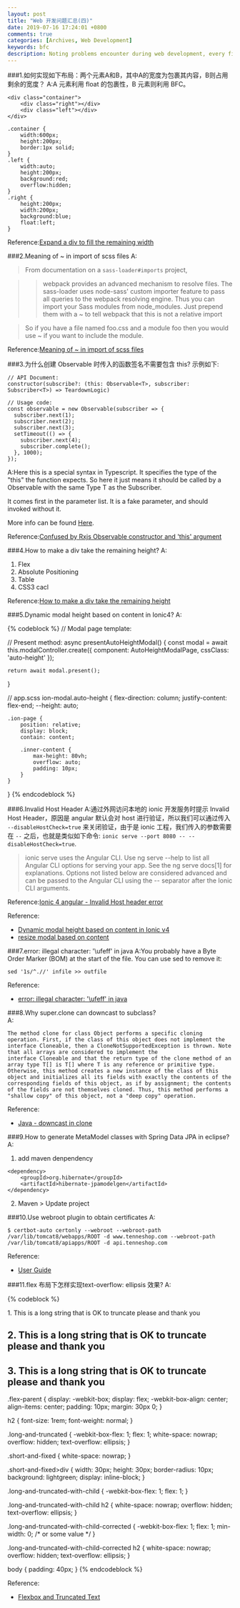 ```yaml
---
layout: post
title: "Web 开发问题汇总(四)"
date: 2019-07-16 17:24:01 +0800
comments: true
categories: [Archives, Web Development]
keywords: bfc
description: Noting problems encounter during web development, every fifteen problem produce a blog, this is the fourth.
---
```


###1.如何实现如下布局：两个元素A和B，其中A的宽度为包裹其内容，B则占用剩余的宽度？
A:A 元素利用 float 的包裹性，B 元素则利用 BFC。

```
<div class="container">
    <div class="right"></div>
    <div class="left"></div>
</div>

.container {
    width:600px;
    height:200px;
    border:1px solid;
}
.left {
    width:auto;
    height:200px;
    background:red;
    overflow:hidden;
}
.right {
    height:200px;
    width:200px;
    background:blue;
    float:left;
}
```

Reference:[Expand a div to fill the remaining width](https://stackoverflow.com/questions/1260122/expand-a-div-to-fill-the-remaining-width)  

###2.Meaning of ~ in import of scss files
A:

> From documentation on a `sass-loader#imports` project,  

> > webpack provides an advanced mechanism to resolve files. The sass-loader uses node-sass' custom importer feature to pass all queries to the webpack resolving engine. Thus you can import your Sass modules from node_modules. Just prepend them with a ~ to tell webpack that this is not a relative import  

> So if you have a file named foo.css and a module foo then you would use ~ if you want to include the module.

Reference:[Meaning of ~ in import of scss files](https://stackoverflow.com/questions/38880187/meaning-of-in-import-of-scss-files)  

<!--more-->

###3.为什么创建 Observable 时传入的函数签名不需要包含 this? 示例如下:

```
// API Document:
constructor(subscribe?: (this: Observable<T>, subscriber: Subscriber<T>) => TeardownLogic)

// Usage code:
const observable = new Observable(subscriber => {
  subscriber.next(1);
  subscriber.next(2);
  subscriber.next(3);
  setTimeout(() => {
    subscriber.next(4);
    subscriber.complete();
  }, 1000);
});
```

A:Here this is a special syntax in Typescript. It specifies the type of the "this" the function expects. So here it just means it should be called by a Observable with the same Type T as the Subscriber.  

It comes first in the parameter list. It is a fake parameter, and should invoked without it.  

More info can be found [Here](https://github.com/Microsoft/TypeScript/wiki/What's-new-in-TypeScript#specifying-the-type-of-this-for-functions).  

Reference:[Confused by Rxjs Observable constructor and 'this' argument](https://stackoverflow.com/questions/54886652/confused-by-rxjs-observable-constructor-and-this-argument)  

###4.How to make a div take the remaining height?
A:

1. Flex
2. Absolute Positioning
3. Table
4. CSS3 cacl

Reference:[How to make a div take the remaining height](https://www.whitebyte.info/programming/css/how-to-make-a-div-take-the-remaining-height)  

###5.Dynamic modal height based on content in Ionic4?
A:

{% codeblock %}
// Modal page template:
<div class="inner-content">
	<!-- Construct your view hierarchy here-->
</div>

// Present method:
async presentAutoHeightModal() {
	const modal = await this.modalController.create({
      component: AutoHeightModalPage,
      cssClass: 'auto-height'
    });

    return await modal.present();
}

// app.scss
ion-modal.auto-height {
    flex-direction: column;
    justify-content: flex-end;
    --height: auto;
    
    .ion-page {
        position: relative;
        display: block;
        contain: content;

        .inner-content {
            max-height: 80vh;
            overflow: auto;
            padding: 10px;
        }
    }
}
{% endcodeblock %}

###6.Invalid Host Header
A:通过外网访问本地的 ionic 开发服务时提示 Invalid Host Header，原因是 angular 默认会对 host 进行验证，所以我们可以通过传入 `--disableHostCheck=true` 来关闭验证，由于是 ionic 工程，我们传入的参数需要在 `--` 之后，也就是类似如下命令: `ionic serve --port 8080 -- --disableHostCheck=true`.

> ionic serve uses the Angular CLI. Use ng serve --help to list all Angular CLI options for serving your app. See the ng serve docs[1] for explanations. Options not listed below are considered advanced and can be passed to the Angular CLI using the -- separator after the Ionic CLI arguments.

Reference:[Ionic 4 angular - Invalid Host header error](https://community.c9.io/t/ionic-4-angular-invalid-host-header-error/25526)  

Reference:  

* [Dynamic modal height based on content in Ionic v4](https://forum.ionicframework.com/t/dynamic-modal-height-based-on-content-in-ionic-v4/139595)  
* [resize modal based on content](https://github.com/ionic-team/ionic/issues/16852)  

###7.error: illegal character: '\ufeff' in java
A:You probably have a Byte Order Marker (BOM) at the start of the file. You can use sed to remove it:  

```
sed '1s/^.//' infile >> outfile
```

Reference:  

* [error: illegal character: '\ufeff' in java](https://stackoverflow.com/questions/45697794/error-illegal-character-ufeff-in-java/45698146)  

###8.Why super.clone can downcast to subclass?  
A:

```
The method clone for class Object performs a specific cloning operation. First, if the class of this object does not implement the interface Cloneable, then a CloneNotSupportedException is thrown. Note that all arrays are considered to implement the interface Cloneable and that the return type of the clone method of an array type T[] is T[] where T is any reference or primitive type. Otherwise, this method creates a new instance of the class of this object and initializes all its fields with exactly the contents of the corresponding fields of this object, as if by assignment; the contents of the fields are not themselves cloned. Thus, this method performs a "shallow copy" of this object, not a "deep copy" operation.
```

Reference:  

* [Java - downcast in clone](https://stackoverflow.com/questions/19047248/java-downcast-in-clone)  

###9.How to generate MetaModel classes with Spring Data JPA in eclipse?
A: 

1. add maven denpendency  

```
<dependency>
	<groupId>org.hibernate</groupId>
	<artifactId>hibernate-jpamodelgen</artifactId>
</dependency>
```

2. Maven > Update project

###10.Use webroot plugin to obtain certificates
A:

```
$ certbot-auto certonly --webroot --webroot-path /var/lib/tomcat8/webapps/ROOT -d www.tenneshop.com --webroot-path /var/lib/tomcat8/apiapps/ROOT -d api.tenneshop.com
```

Reference:  
* [User Guide](https://certbot.eff.org/docs/using.html?highlight=webroot%20path#webroot)  

###11.flex 布局下怎样实现text-overflow: ellipsis 效果?
A:

{% codeblock %}
<div class="flex-parent">

   <div class="flex-child long-and-truncated">
       1. This is a long string that is OK to truncate please and thank you
   </div>

   <div class="flex-child short-and-fixed">
       <div></div>
       <div></div>
       <div></div>
   </div>

</div>

<div class="flex-parent has-child">

   <div class="flex-child long-and-truncated-with-child">
       <h2>2. This is a long string that is OK to truncate please and thank you</h2>
   </div>

   <div class="flex-child short-and-fixed">
       <div></div>
       <div></div>
       <div></div>
   </div>

</div>

<div class="flex-parent has-child">

   <div class="flex-child long-and-truncated-with-child-corrected">
       <h2>3. This is a long string that is OK to truncate please and thank you</h2>
   </div>

   <div class="flex-child short-and-fixed">
       <div></div>
       <div></div>
       <div></div>
   </div>

</div>

.flex-parent {
  display: -webkit-box;
  display: flex;
  -webkit-box-align: center;
  align-items: center;
  padding: 10px;
  margin: 30px 0;
}
   
h2 {
  font-size: 1rem;
  font-weight: normal;
}
   
.long-and-truncated {
  -webkit-box-flex: 1;
  flex: 1;
  white-space: nowrap;
  overflow: hidden;
  text-overflow: ellipsis;
}
   
.short-and-fixed {
  white-space: nowrap;
}
   
.short-and-fixed>div {
  width: 30px;
  height: 30px;
  border-radius: 10px;
  background: lightgreen;
  display: inline-block;
}
   
.long-and-truncated-with-child {
  -webkit-box-flex: 1;
  flex: 1;
}
   
.long-and-truncated-with-child h2 {
  white-space: nowrap;
  overflow: hidden;
  text-overflow: ellipsis;
}
   
.long-and-truncated-with-child-corrected {
  -webkit-box-flex: 1;
  flex: 1;
  min-width: 0;
  /* or some value */
}
   
.long-and-truncated-with-child-corrected h2 {
  white-space: nowrap;
  overflow: hidden;
  text-overflow: ellipsis;
}
   
body {
  padding: 40px;
}
{% endcodeblock %}

Reference:  

* [Flexbox and Truncated Text](https://css-tricks.com/flexbox-truncated-text/)  


